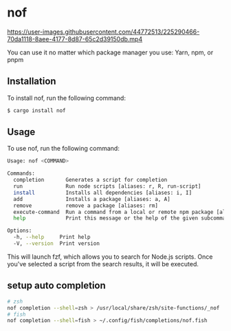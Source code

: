 # nof

https://user-images.githubusercontent.com/44772513/225290466-70da1118-8aee-4177-8d87-65c2d39150db.mp4

You can use it no matter which package manager you use: Yarn, npm, or pnpm

## Installation

To install nof, run the following command:

```bash
$ cargo install nof
```

## Usage

To use nof, run the following command:

```bash
Usage: nof <COMMAND>

Commands:
  completion       Generates a script for completion
  run              Run node scripts [aliases: r, R, run-script]
  install          Installs all dependencies [aliases: i, I]
  add              Installs a package [aliases: a, A]
  remove           remove a package [aliases: rm]
  execute-command  Run a command from a local or remote npm package [aliases: e, exec, E]
  help             Print this message or the help of the given subcommand(s)

Options:
  -h, --help     Print help
  -V, --version  Print version

```

This will launch fzf, which allows you to search for Node.js scripts. Once you've selected a script from the search results, it will be executed.

## setup auto completion

```bash
# zsh
nof completion --shell=zsh > /usr/local/share/zsh/site-functions/_nof
# fish
nof completion --shell=fish > ~/.config/fish/completions/nof.fish
```
```
